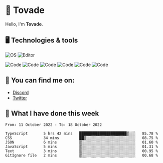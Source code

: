 # 👋 Tovade
Hello, I'm **Tovade**.

## 🖥️ Technologies & tools

![OS](https://img.shields.io/badge/OS-Windows-informational?style=flat&logo=OS&logoColor=white&color=2bbc8a)
![Editor](https://img.shields.io/badge/Editor-VScode-informational?style=flat&logo=Editor&logoColor=white&color=2bbc8a)

![Code](https://img.shields.io/badge/Code-Javascript-informational?style=flat&logo=Code&logoColor=white&color=2bbc8a)
![Code](https://img.shields.io/badge/Code-Nodejs-informational?style=flat&logo=Code&logoColor=white&color=2bbc8a)
![Code](https://img.shields.io/badge/Code-Typescript-informational?style=flat&logo=Code&logoColor=white&color=2bbc8a) 
![Code](https://img.shields.io/badge/Code-HTML-informational?style=flat&logo=Code&logoColor=white&color=2bbc8a)
![Code](https://img.shields.io/badge/Code-CSS-informational?style=flat&logo=Code&logoColor=white&color=2bbc8a)
![Code](https://img.shields.io/badge/Code-React-informational?style=flat&logo=Code&logoColor=white&color=2bbc8a)

## 👭 You can find me on:
- [Discord](https://discord.gg/y3eQ8wraD5)
- [Twitter](https://twitter.com/tovados)
## 📰 What I have done this week
<!--START_SECTION:waka-->

```text
From: 11 October 2022 - To: 18 October 2022

TypeScript       5 hrs 42 mins   █████████████████████▒░░░   85.78 %
CSS              34 mins         ██▒░░░░░░░░░░░░░░░░░░░░░░   08.75 %
JSON             6 mins          ▒░░░░░░░░░░░░░░░░░░░░░░░░   01.60 %
JavaScript       5 mins          ▒░░░░░░░░░░░░░░░░░░░░░░░░   01.31 %
Text             3 mins          ▒░░░░░░░░░░░░░░░░░░░░░░░░   00.95 %
GitIgnore file   2 mins          ▒░░░░░░░░░░░░░░░░░░░░░░░░   00.68 %
```

<!--END_SECTION:waka-->
